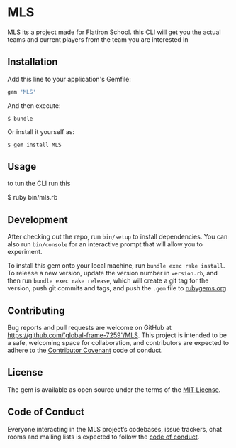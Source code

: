 # MLS

MLS its a project made for Flatiron School.
this CLI will get you the actual teams and current players from the team you are interested in


## Installation

Add this line to your application's Gemfile:

```ruby
gem 'MLS'
```

And then execute:

    $ bundle

Or install it yourself as:

    $ gem install MLS

## Usage

to tun the CLI  run this

  $  ruby bin/mls.rb

## Development

After checking out the repo, run `bin/setup` to install dependencies. You can also run `bin/console` for an interactive prompt that will allow you to experiment.

To install this gem onto your local machine, run `bundle exec rake install`. To release a new version, update the version number in `version.rb`, and then run `bundle exec rake release`, which will create a git tag for the version, push git commits and tags, and push the `.gem` file to [rubygems.org](https://rubygems.org).

## Contributing

Bug reports and pull requests are welcome on GitHub at https://github.com/'global-frame-7259'/MLS. This project is intended to be a safe, welcoming space for collaboration, and contributors are expected to adhere to the [Contributor Covenant](http://contributor-covenant.org) code of conduct.

## License

The gem is available as open source under the terms of the [MIT License](https://opensource.org/licenses/MIT).

## Code of Conduct

Everyone interacting in the MLS project’s codebases, issue trackers, chat rooms and mailing lists is expected to follow the [code of conduct](https://github.com/'global-frame-7259'/MLS/blob/master/CODE_OF_CONDUCT.md).
